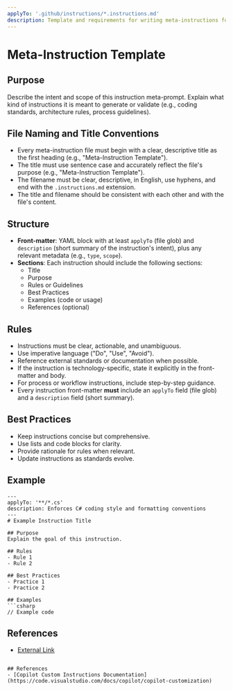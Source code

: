 ```yaml
---
applyTo: '.github/instructions/*.instructions.md'
description: Template and requirements for writing meta-instructions for Copilot. Every instruction must include an applyTo and description in its front-matter, and follow the documented structure and best practices.
---
```


# Meta-Instruction Template

## Purpose
Describe the intent and scope of this instruction meta-prompt. Explain what kind of instructions it is meant to generate or validate (e.g., coding standards, architecture rules, process guidelines).

## File Naming and Title Conventions
- Every meta-instruction file must begin with a clear, descriptive title as the first heading (e.g., "Meta-Instruction Template").
- The title must use sentence case and accurately reflect the file's purpose (e.g., "Meta-Instruction Template").
- The filename must be clear, descriptive, in English, use hyphens, and end with the `.instructions.md` extension.
- The title and filename should be consistent with each other and with the file's content.

## Structure
- **Front-matter**: YAML block with at least `applyTo` (file glob) and `description` (short summary of the instruction's intent), plus any relevant metadata (e.g., `type`, `scope`).
- **Sections**: Each instruction should include the following sections:
  - Title
  - Purpose
  - Rules or Guidelines
  - Best Practices
  - Examples (code or usage)
  - References (optional)

## Rules
- Instructions must be clear, actionable, and unambiguous.
- Use imperative language ("Do", "Use", "Avoid").
- Reference external standards or documentation when possible.
- If the instruction is technology-specific, state it explicitly in the front-matter and body.
- For process or workflow instructions, include step-by-step guidance.
- Every instruction front-matter **must** include an `applyTo` field (file glob) and a `description` field (short summary).

## Best Practices
- Keep instructions concise but comprehensive.
- Use lists and code blocks for clarity.
- Provide rationale for rules when relevant.
- Update instructions as standards evolve.

## Example
```instructions
---
applyTo: '**/*.cs'
description: Enforces C# coding style and formatting conventions
---
# Example Instruction Title

## Purpose
Explain the goal of this instruction.

## Rules
- Rule 1
- Rule 2

## Best Practices
- Practice 1
- Practice 2

## Examples
```csharp
// Example code
```

## References
- [External Link](https://example.com)
```

## References
- [Copilot Custom Instructions Documentation](https://code.visualstudio.com/docs/copilot/copilot-customization)
